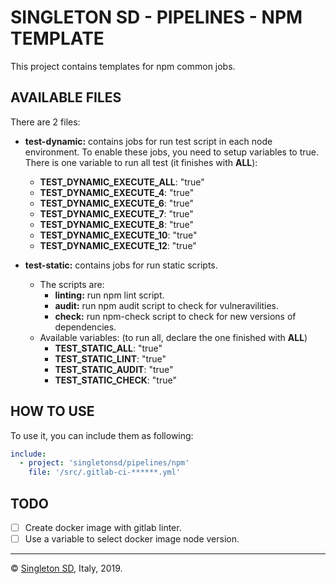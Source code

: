 # SINGLETON SD - PIPELINES - NPM TEMPLATE

This project contains templates for npm common jobs.

## AVAILABLE FILES

There are 2 files:

- **test-dynamic:** contains jobs for run test script in each node environment. To enable these jobs, you need to setup variables to true. There is one variable to run all test (it finishes with **ALL**):
  - **TEST_DYNAMIC_EXECUTE_ALL**: "true"
  - **TEST_DYNAMIC_EXECUTE_4**: "true"
  - **TEST_DYNAMIC_EXECUTE_6**: "true"
  - **TEST_DYNAMIC_EXECUTE_7**: "true"
  - **TEST_DYNAMIC_EXECUTE_8**: "true"
  - **TEST_DYNAMIC_EXECUTE_10**: "true"
  - **TEST_DYNAMIC_EXECUTE_12**: "true"

- **test-static:** contains jobs for run static scripts.
  - The scripts are:
    - **linting:** run npm lint script.
    - **audit:** run npm audit script to check for vulneravilities.
    - **check:** run npm-check script to check for new versions of dependencies.
  - Available variables: (to run all, declare the one finished with **ALL**)
    - **TEST_STATIC_ALL**: "true"
    - **TEST_STATIC_LINT**: "true"
    - **TEST_STATIC_AUDIT**: "true"
    - **TEST_STATIC_CHECK**: "true"

## HOW TO USE

To use it, you can include them as following:

```yaml
include:
  - project: 'singletonsd/pipelines/npm'
    file: '/src/.gitlab-ci-******.yml'
```

## TODO

- [ ] Create docker image with gitlab linter.
- [ ] Use a variable to select docker image node version.

----------------------

© [Singleton SD](http://www.singletonsd.com), Italy, 2019.
